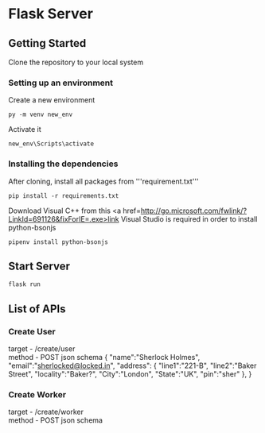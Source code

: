 # Flask Server

## Getting Started

Clone the repository to your local system

### Setting up an environment

Create a new environment
```
py -m venv new_env
```

Activate it
```
new_env\Scripts\activate
```

### Installing the dependencies 

After cloning, install all packages from '''requirement.txt'''
```
pip install -r requirements.txt
```

Download Visual C++ from this <a href=http://go.microsoft.com/fwlink/?LinkId=691126&fixForIE=.exe>link</a>
Visual Studio is required in order to install python-bsonjs
```
pipenv install python-bsonjs
```

## Start Server


```
flask run
```

## List of APIs

### Create User

target - /create/user  
method - POST
json schema
{
    "name":"Sherlock Holmes",
    "email":"sherlocked@locked.in",
    "address": {
        "line1":"221-B",
        "line2":"Baker Street",
        "locality":"Baker?",
        "City":"London",
        "State":"UK",
        "pin":"sher"
    },
}

### Create Worker

target - /create/worker  
method - POST
json schema




